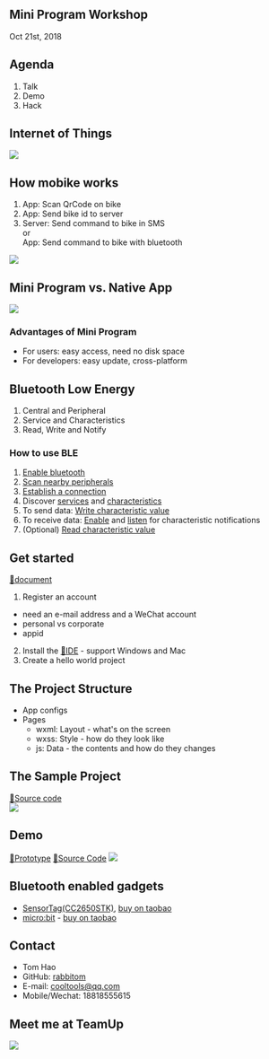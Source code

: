 ## Mini Program Workshop
Oct 21st, 2018

## Agenda
1. Talk
2. Demo
3. Hack

## **I**nternet **o**f **T**hings

  ![](images/mobike.jpg)

## How mobike works
1. App: Scan QrCode on bike
1. App: Send bike id to server
1. Server: Send command to bike in SMS  
   or  
   App: Send command to bike with bluetooth

  ![](images/mobike-enable-bluetooth.png)

## Mini Program vs. Native App

  ![](images/mobike-app-and-mp.png)

  ### Advantages of Mini Program
  * For users: easy access, need no disk space
  * For developers: easy update, cross-platform

## Bluetooth Low Energy
1. Central and Peripheral
1. Service and Characteristics
1. Read, Write and Notify

  ### How to use BLE
  1. [Enable bluetooth](https://developers.weixin.qq.com/miniprogram/dev/api/device/bluetooth/wx.openBluetoothAdapter.html)
  1. [Scan nearby peripherals](https://developers.weixin.qq.com/miniprogram/dev/api/device/bluetooth/wx.startBluetoothDevicesDiscovery.html)
  1. [Establish a connection](https://developers.weixin.qq.com/miniprogram/dev/api/device/bluetooth/wx.createBLEConnection.html)
  1. Discover [services](https://developers.weixin.qq.com/miniprogram/dev/api/device/bluetooth/wx.getBLEDeviceServices.html) and [characteristics](https://developers.weixin.qq.com/miniprogram/dev/api/device/bluetooth/wx.getBLEDeviceCharacteristics.html)
  1. To send data: [Write characteristic value](https://developers.weixin.qq.com/miniprogram/dev/api/device/bluetooth/wx.writeBLECharacteristicValue.html)
  1. To receive data: [Enable](https://developers.weixin.qq.com/miniprogram/dev/api/device/bluetooth/wx.notifyBLECharacteristicValueChange.html) and [listen](https://developers.weixin.qq.com/miniprogram/dev/api/device/bluetooth/wx.onBLECharacteristicValueChange.html) for characteristic notifications
  1. (Optional) [Read characteristic value](https://developers.weixin.qq.com/miniprogram/dev/api/device/bluetooth/wx.readBLECharacteristicValue.html)

## Get started
[📖document](https://developers.weixin.qq.com/miniprogram/dev/index.html)
1. Register an account
  * need an e-mail address and a WeChat account
  * personal vs corporate
  * appid
2. Install the [🔗IDE](https://developers.weixin.qq.com/miniprogram/dev/devtools/download.html) - support Windows and Mac
3. Create a hello world project

  ## The Project Structure
  * App configs
  * Pages
    * wxml: Layout - what's on the screen
    * wxss: Style - how do they look like
    * js: Data - the contents and how do they changes

  ## The Sample Project
  [🔗Source code](https://developers.weixin.qq.com/miniprogram/dev/demo/demo.zip)  
  ![](images/mp-demo.jpg)

## Demo
[🔗Prototype](https://www.processon.com/view/link/5bcbdd13e4b0fe81b6677215) [🔗Source Code](https://github.com/rabbitom/iot-mp)
![](http://on-img.com/chart_image/5bc82b49e4b08faf8c81ebf9.png)

## Bluetooth enabled gadgets
* [SensorTag(CC2650STK)](http://www.ti.com/ww/en/wireless_connectivity/sensortag/index.html), [buy on taobao](https://item.taobao.com/item.htm?spm=a230r.1.14.29.bb7251bckEWVMj&id=577128439180&ns=1&abbucket=19#detail)
* [micro:bit](https://www.microbit.org/) - [buy on taobao](https://detail.tmall.com/item.htm?spm=a230r.1.14.20.1f6e116eZtqpcM&id=555005031923&ns=1&abbucket=19)

## Contact
* Tom Hao
* GitHub: [rabbitom](http://github.com/rabbitom)
* E-mail: cooltools@qq.com
* Mobile/Wechat: 18818555615

## Meet me at TeamUp
![](images/teamup-tom-qrcode.png)